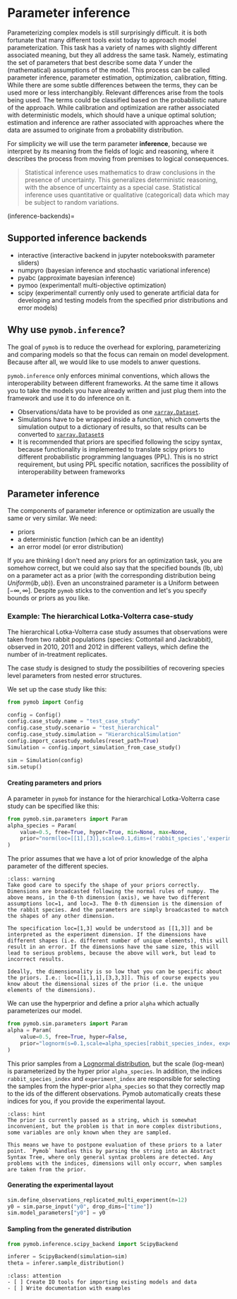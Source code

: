 # Parameter inference

Parameterizing complex models is still surprisingly difficult. it is both fortunate
that many different tools exist today to approach model parameterization. This task
has a variety of names with slightly different associated meaning, but they all
address the same task. Namely, estimating the set of parameters that best describe
some data $Y$ under the (mathematical) assumptions of the model. This process can be called parameter inference, parameter estimation, optimization, calibration, fitting. While there are
some subtle differences between the terms, they can be used more or less interchangibly. Relevant differences arise from the tools being used. The terms could be classified based on the probabilistic nature of the approach. While calibration and optimization are rather associated with deterministic models, which should have a unique optimal solution; estimation and inference are rather associated with approaches where the data are assumed to originate from a probability distribution.

For simplicity we will use the term parameter **inference**, because we interpret by its meaning from the fields of logic and reasoning, where it describes the process from moving from premises to logical consequences. 

> Statistical inference uses mathematics to draw conclusions in the presence of uncertainty. This generalizes deterministic reasoning, with the absence of uncertainty as a special case. Statistical inference uses quantitative or qualitative (categorical) data which may be subject to random variations. 

(inference-backends)=
## Supported inference backends

* interactive (interactive backend in jupyter notebookswith parameter sliders)
* numpyro (bayesian inference and stochastic variational inference)
* pyabc (approximate bayesian inference)
* pymoo (experimental! multi-objective optimization)
* scipy (experimental! currently only used to generate artificial data for developing and testing models from the specified prior distributions and error models)

## Why use `pymob.inference`?

The goal of `pymob` is to reduce the overhead for exploring, parameterizing and comparing
models so that the focus can remain on model development. Because after all, 
we would like to use models to anwer questions.

`pymob.inference` only enforces minimal conventions, which allows the interoperability between different frameworks. At the same time it allows you to take the models you have already written and just plug them into the framework and use it to do inference on it. 

 + Observations/data have to be provided as one [`xarray.Dataset`](https://docs.xarray.dev/en/stable/generated/xarray.Dataset.html).
 + Simulations have to be wrapped inside a function, which converts the simulation output to a dictionary of results, so that results can be converted to [`xarray.Dataset`s](https://docs.xarray.dev/en/stable/generated/xarray.Dataset.html)
 + It is recommended that priors are specified following the scipy syntax, because functionality is implemented to translate scipy priors to different probabilistic programming languages (PPL). This is no strict requirement, but using PPL specific notation, sacrifices the possibility of interoperability between frameworks

## Parameter inference

The components of parameter inference or optimization are usually the same or very similar. We need: 

- priors
- a deterministic function (which can be an identity)
- an error model (or error distribution)

If you are thinking I don't need any priors for an optimization task, you are somehow correct, but we could also say that the specified bounds (lb, ub) on a parameter act as a prior (with the corresponding distribution being $Uniform(lb, ub)$). Even an unconstrained parameter is a Uniform between $[-\infty, \infty]$. Despite `pymob` sticks to the convention and let's you specify bounds or priors as you like.

### Example: The hierarchical Lotka-Volterra case-study

The hierarchical Lotka-Volterra case study assumes that observations  were taken from two rabbit populations (species: Cottontail and Jackrabbit), observed in 2010, 2011 and 2012 in different valleys, which define the number of in-treatment replicates. 

The case study is designed to study the possibilities of recovering species level parameters from nested error structures.

We set up the case study like this:

```python
from pymob import Config

config = Config()
config.case_study.name = "test_case_study"
config.case_study.scenario = "test_hierarchical"
config.case_study.simulation = "HierarchicalSimulation"
config.import_casestudy_modules(reset_path=True)
Simulation = config.import_simulation_from_case_study()

sim = Simulation(config)
sim.setup()
```

#### Creating parameters and priors

A parameter in `pymob` for instance for the hierarchical Lotka-Volterra case study can be specified like this:

```python
from pymob.sim.parameters import Param
alpha_species = Param(
    value=0.5, free=True, hyper=True, min=None, max=None,
    prior="norm(loc=[[1],[3]],scale=0.1,dims=('rabbit_species','experiment'))"
)
```

The prior assumes that we have a lot of prior knowledge of the alpha parameter of the different species. 

```{admonition} Distribution shapes and dimensionality
:class: warning
Take good care to specify the shape of your priors correctly. Dimensions are broadcasted following the normal rules of numpy. The above means, in the 0-th dimension (axis), we have two different assumptions loc=1, and loc=3. The 0-th dimension is the dimension of the rabbit species. And the parameters are simply broadcasted to match the shapes of any other dimension.

The specification loc=[1,3] would be understood as [[1,3]] and be interpreted as the experiment dimension. If the dimensions have different shapes (i.e. different number of unique elements), this will result in an error. If the dimensions have the same size, this will lead to serious problems, because the above will work, but lead to incorrect results. 

Ideally, the dimensionality is so low that you can be specific about the priors. I.e.: loc=[[1,1,1],[3,3,3]]. This of course expects you know about the dimensional sizes of the prior (i.e. the unique elements of the dimensions). 
```

We can use the hyperprior and define a prior `alpha` which actually parameterizes our model.

```python
from pymob.sim.parameters import Param
alpha = Param(
    value=0.5, free=True, hyper=False,
    prior="lognorm(s=0.1,scale=alpha_species[rabbit_species_index, experiment_index],dims=('id',))"
)
```

This prior samples from a [Lognormal distribution](https://docs.scipy.org/doc/scipy/reference/generated/scipy.stats.lognorm.html#scipy.stats.lognorm), but the scale (log-mean) is parameterized by the hyper prior `alpha_species`. In addition, the indices `rabbit_species_index` and `experiment_index` are responsible for selecting the samples from the hyper-prior `alpha_species` so that they correctly map to the ids of the different observations. Pymob automatically creats these indices for you, if you provide the experimental layout. 


```{admonition} Parsing priors as strings
:class: hint
The prior is currently passed as a string, which is somewhat inconvenient, but the problem is that in more complex distributions, some variables are only known when they are sampled.

This means we have to postpone evaluation of these priors to a later point. `Pymob` handles this by parsing the string into an Abstract Syntax Tree, where only general syntax problems are detected. Any problems with the indices, dimensions will only occurr, when samples are taken from the prior.
```

#### Generating the experimental layout

```python
sim.define_observations_replicated_multi_experiment(n=12) 
y0 = sim.parse_input("y0", drop_dims=["time"])
sim.model_parameters["y0"] = y0
```

#### Sampling from the generated distribution

```python
from pymob.inference.scipy_backend import ScipyBackend

inferer = ScipyBackend(simulation=sim)
theta = inferer.sample_distribution()
```

```{admonition} TODO
:class: attention
- [ ] Create IO tools for importing existing models and data 
- [ ] Write documentation with examples
```